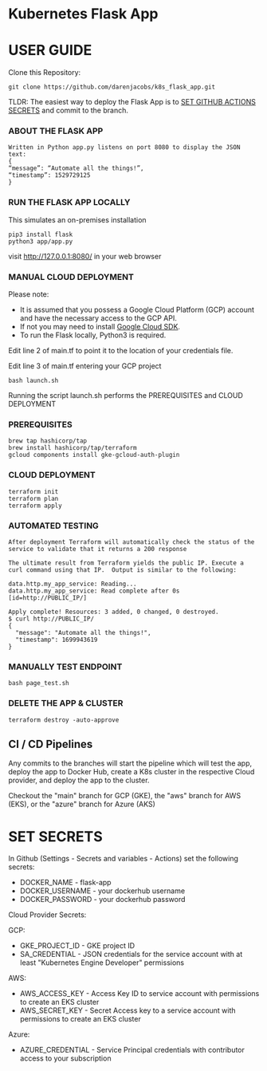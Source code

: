 # Kubernetes Flask App


# USER GUIDE

Clone this Repository:
```console
git clone https://github.com/darenjacobs/k8s_flask_app.git
```

TLDR:
The easiest way to deploy the Flask App is to [SET GITHUB ACTIONS SECRETS](#set-secrets) and commit to the branch.




### ABOUT THE FLASK APP
```
Written in Python app.py listens on port 8080 to display the JSON text:
{
“message”: “Automate all the things!”,
“timestamp”: 1529729125
}
```


### RUN THE FLASK APP LOCALLY
This simulates an on-premises installation
```console
pip3 install flask
python3 app/app.py
```
visit http://127.0.0.1:8080/ in your web browser


### MANUAL CLOUD DEPLOYMENT
Please note:
* It is assumed that you possess a Google Cloud Platform (GCP) account and have the necessary access to the GCP API.
* If not you may need to install [Google Cloud SDK](https://cloud.google.com/sdk/docs/install).
* To run the Flask locally, Python3 is required.

Edit line 2 of main.tf to point it to the location of your credentials file.

Edit line 3 of main.tf entering your GCP project

```console
bash launch.sh
```

Running the script launch.sh performs the PREREQUISITES and CLOUD DEPLOYMENT

### PREREQUISITES
```console
brew tap hashicorp/tap
brew install hashicorp/tap/terraform
gcloud components install gke-gcloud-auth-plugin
```

### CLOUD DEPLOYMENT

```console
terraform init
terraform plan
terraform apply
```

### AUTOMATED TESTING
```
After deployment Terraform will automatically check the status of the service to validate that it returns a 200 response

The ultimate result from Terraform yields the public IP. Execute a curl command using that IP.  Output is similar to the following:

data.http.my_app_service: Reading...
data.http.my_app_service: Read complete after 0s [id=http://PUBLIC_IP/]

Apply complete! Resources: 3 added, 0 changed, 0 destroyed.
$ curl http://PUBLIC_IP/
{
  "message": "Automate all the things!",
  "timestamp": 1699943619
}
```

### MANUALLY TEST ENDPOINT
```console
bash page_test.sh
```

### DELETE THE APP & CLUSTER
```console
terraform destroy -auto-approve
```


## CI / CD Pipelines

Any commits to the branches will start the pipeline which will test the app, deploy the app to Docker Hub, create a K8s cluster in the respective Cloud provider, and deploy the app to the cluster.

Checkout the "main" branch for GCP (GKE), the "aws" branch for AWS (EKS), or the "azure" branch for Azure (AKS)


# SET SECRETS
In Github (Settings - Secrets and variables - Actions) set the following secrets:

- DOCKER_NAME - flask-app
- DOCKER_USERNAME - your dockerhub username
- DOCKER_PASSWORD - your dockerhub password

Cloud Provider Secrets:

GCP:
 - GKE_PROJECT_ID - GKE project ID
 - SA_CREDENTIAL - JSON credentials for the service account with at least "Kubernetes Engine Developer" permissions

AWS:
 - AWS_ACCESS_KEY - Access Key ID to service account with permissions to create an EKS cluster
 - AWS_SECRET_KEY - Secret Access key to a service account with permissions to create an EKS  cluster

Azure:
 - AZURE_CREDENTIAL - Service Principal credentials with contributor access to your subscription
